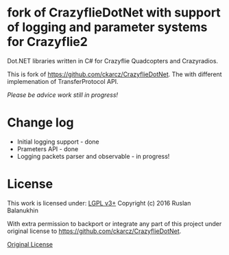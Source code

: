 # fork of CrazyflieDotNet with support of logging and parameter systems for Crazyflie2
Dot.NET libraries written in C# for Crazyflie Quadcopters and Crazyradios.

This is fork of https://github.com/ckarcz/CrazyflieDotNet.
The with different implemenation of TransferProtocol API.  

*Please be advice work still in progress!*

# Change log
- Initial logging support - done
- Prameters API - done
- Logging packets parser and observable - in progress!

# License
This work is licensed under:
[LGPL v3+](https://www.gnu.org/licenses/lgpl-3.0.en.html)
Copyright (c) 2016 Ruslan Balanukhin

With extra permission to backport or integrate any part of this project under original license to https://github.com/ckarcz/CrazyflieDotNet.

[Original License](license.txt)
